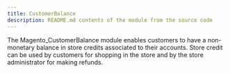 ```yaml
---
title: CustomerBalance
description: README.md contents of the module from the source code
---
```


The Magento_CustomerBalance module enables customers to have a non-monetary balance in store credits associated to their accounts.
Store credit can be used by customers for shopping in the store and by the store administrator for making refunds.
